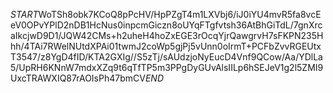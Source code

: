 $START$WoTSh8obk7KCoQ8pPcHV/HpPZgT4m1LXVbj6/iJ0iYU4mvR5fa8vcEeV0OPvYPlD2nDB1HcNus0inpcmGiczn8oUYqFTgfvtsh36AtBhGiTdL/7gnXrcaIkcjwD9D1/JQW42CMs+h2uheH4hoZxEGE3rOcqYjrQawgrvH7sFKPN235Hhh/4TAi7RWelNUtdXPAi01twmJ2coWp5gjPj5vUnn0oIrmT+PCFbZvvRGEUtxT3547/z8YgD4fID/KTA2GXIg//S5zTj/sAUdzjoNyEucD4Vnf9QCow/Aa/YDlLa5/UpRH6KNnW7mdxXZq9t6qTfTP5m3PPgDyGUvAlsIILp6hSEJeV1g2l5ZMI9UxcTRAWXIQ87rAOIsPh47bmCV$END$